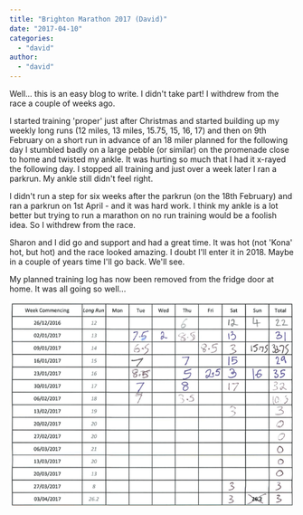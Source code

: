 ```yaml
---
title: "Brighton Marathon 2017 (David)"
date: "2017-04-10"
categories: 
  - "david"
author: 
  - "david"
---
```


Well... this is an easy blog to write. I didn't take part! I withdrew from the race a couple of weeks ago.

I started training 'proper' just after Christmas and started building up my weekly long runs (12 miles, 13 miles, 15.75, 15, 16, 17) and then on 9th February on a short run in advance of an 18 miler planned for the following day I stumbled badly on a large pebble (or similar) on the promenade close to home and twisted my ankle. It was hurting so much that I had it x-rayed the following day. I stopped all training and just over a week later I ran a parkrun. My ankle still didn't feel right.

I didn't run a step for six weeks after the parkrun (on the 18th February) and ran a parkrun on 1st April - and it was hard work. I think my ankle is a lot better but trying to run a marathon on no run training would be a foolish idea. So I withdrew from the race.

Sharon and I did go and support and had a great time. It was hot (not 'Kona' hot, but hot) and the race looked amazing. I doubt I'll enter it in 2018. Maybe in a couple of years time I'll go back. We'll see.

My planned training log has now been removed from the fridge door at home. It was all going so well...

![2017-04-brighton-training](/images/2017/2017-04-brighton-traning.png)
